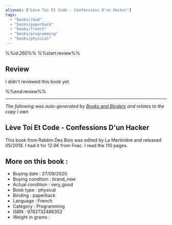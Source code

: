 ```yaml
---
aliases: ["Lève Toi Et Code - Confessions D'un Hacker"] 
tags: 
  - "books/read" 
  - "books/paperback" 
  - "books/french"
  - "books/programming"
  - "books/physical"
---
```

%%id:260%%
%%start:review%%
## Review
I didn't reviewed this book yet. 

%%end:review%%

---
_The following was auto-generated by [Books and Binders](Books%20and%20Binders.md) and relates to the copy I own_
## Lève Toi Et Code - Confessions D'un Hacker
This book from Rabbin Des Bois was edited by La Martinière and released 05/2018. I had it for 12.9€ from Fnac. I read the 110 pages.

## More on this book :
- Buying date : 27/09/2020
- Buying condition : brand_new
- Actual condition : very_good
- Book type : physical
- Binding : paperback
- Language : French
- Category : Programming
- ISBN : 9782732486352
- Weight in grams : 

